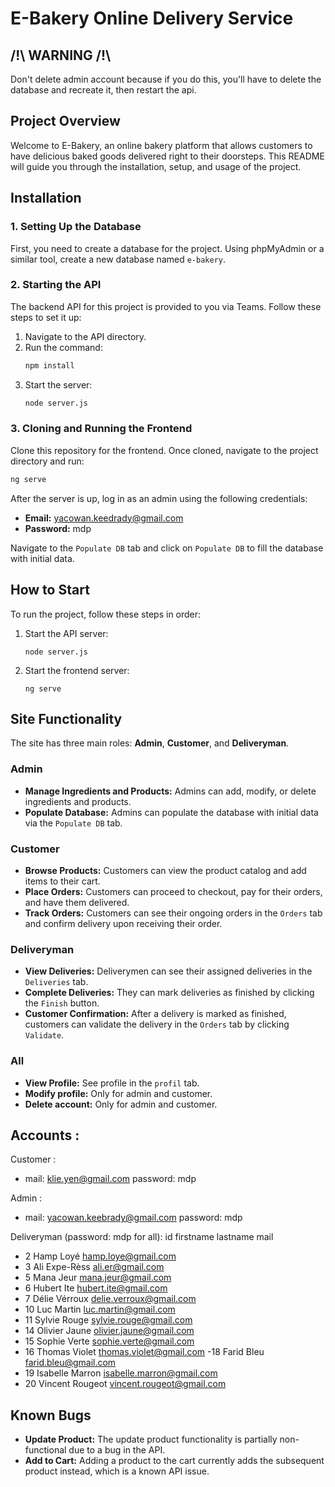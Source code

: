 # E-Bakery Online Delivery Service

## /!\ WARNING /!\

Don't delete admin account because if you do this, you'll have to delete the database and recreate it, then restart the api.

## Project Overview

Welcome to E-Bakery, an online bakery platform that allows customers to have delicious baked goods delivered right to their doorsteps. This README will guide you through the installation, setup, and usage of the project.

## Installation

### 1. Setting Up the Database

First, you need to create a database for the project. Using phpMyAdmin or a similar tool, create a new database named `e-bakery`.

### 2. Starting the API

The backend API for this project is provided to you via Teams. Follow these steps to set it up:

1. Navigate to the API directory.
2. Run the command:
    ```bash
    npm install
    ```
3. Start the server:
    ```bash
    node server.js
    ```

### 3. Cloning and Running the Frontend

Clone this repository for the frontend. Once cloned, navigate to the project directory and run:

```bash
ng serve
```
After the server is up, log in as an admin using the following credentials:

- **Email:** yacowan.keedrady@gmail.com
- **Password:** mdp

Navigate to the `Populate DB` tab and click on `Populate DB` to fill the database with initial data.

## How to Start

To run the project, follow these steps in order:

1. Start the API server:
    ```
    node server.js
    ```
2. Start the frontend server:
    ```
    ng serve
    ```

## Site Functionality

The site has three main roles: **Admin**, **Customer**, and **Deliveryman**.

### Admin

- **Manage Ingredients and Products:** Admins can add, modify, or delete ingredients and products.
- **Populate Database:** Admins can populate the database with initial data via the `Populate DB` tab.

### Customer

- **Browse Products:** Customers can view the product catalog and add items to their cart.
- **Place Orders:** Customers can proceed to checkout, pay for their orders, and have them delivered.
- **Track Orders:** Customers can see their ongoing orders in the `Orders` tab and confirm delivery upon receiving their order.

### Deliveryman

- **View Deliveries:** Deliverymen can see their assigned deliveries in the `Deliveries` tab.
- **Complete Deliveries:** They can mark deliveries as finished by clicking the `Finish` button.
- **Customer Confirmation:** After a delivery is marked as finished, customers can validate the delivery in the `Orders` tab by clicking `Validate`.

### All

- **View Profile:** See profile in the `profil` tab.
- **Modify profile:** Only for admin and customer.
- **Delete account:** Only for admin and customer.

## Accounts :

Customer : 
- mail: klie.yen@gmail.com password: mdp

Admin : 
- mail: yacowan.keebrady@gmail.com password: mdp

Deliveryman (password: mdp for all): 
id	firstname	lastname	mail
- 2	Hamp	Loyé	hamp.loye@gmail.com	
- 3	Ali	Expe-Rèss	ali.er@gmail.com
- 5	Mana	Jeur	mana.jeur@gmail.com	
- 6	Hubert	Ite	hubert.ite@gmail.com	
- 7	Délie	Vérroux	delie.verroux@gmail.com
- 10	Luc	Martin	luc.martin@gmail.com	
- 11	Sylvie	Rouge	sylvie.rouge@gmail.com	
- 14	Olivier	Jaune	olivier.jaune@gmail.com	
- 15	Sophie	Verte	sophie.verte@gmail.com	
- 16	Thomas	Violet	thomas.violet@gmail.com	
 -18	Farid	Bleu	farid.bleu@gmail.com	
- 19	Isabelle	Marron	isabelle.marron@gmail.com	
- 20	Vincent	Rougeot	vincent.rougeot@gmail.com	

## Known Bugs

- **Update Product:** The update product functionality is partially non-functional due to a bug in the API.
- **Add to Cart:** Adding a product to the cart currently adds the subsequent product instead, which is a known API issue.
